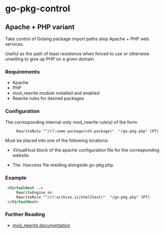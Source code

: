 # go-pkg-control

## Apache + PHP variant

Take control of Golang package import paths atop Apache + PHP web services.

Useful as the path of least resistence when forced to use or otherwise unwilling to give up PHP on a given domain.

### Requirements

* Apache
* PHP
* mod_rewrite module installed and enabled
* Rewrite rules for desired packages

### Configuration

 The corresponding internal-only mod_rewrite rule(s) of the form:

```
     RewriteRule "^/(?:some-package|nth-package)"  "/go-pkg.php" [PT]
```

Must be placed into one of the following locations:

* VirtualHost block of the apache configuration file for the corresponding website.

* The .htaccess file residing alongside go-pkg.php.

### Example

```xml
 <VirtualHost ..>
     RewriteEngine on
     RewriteRule "^/(?:archive.is|html2text)"  "/go-pkg.php" [PT]
 </VirtualHost>
 ```

### Further Reading

* [mod_rewrite documentation](https://httpd.apache.org/docs/2.4/rewrite/remapping.html#page-header)

